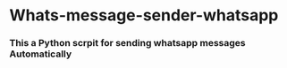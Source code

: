 # Whats-message-sender-whatsapp
### This a Python scrpit for sending whatsapp messages Automatically
